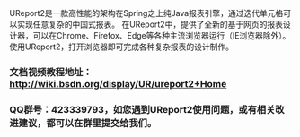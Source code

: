 UReport2是一款高性能的架构在Spring之上纯Java报表引擎，通过迭代单元格可以实现任意复杂的中国式报表。
在UReport2中，提供了全新的基于网页的报表设计器，可以在Chrome、Firefox、Edge等各种主流浏览器运行（IE浏览器除外）。
使用UReport2，打开浏览器即可完成各种复杂报表的设计制作。
### 文档视频教程地址：http://wiki.bsdn.org/display/UR/ureport2+Home
### QQ群号：423339793，如您遇到UReport2使用问题，或有相关改进建议，都可以在群里提交给我们。
